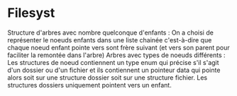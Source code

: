 # Filesyst
Structure d'arbres avec nombre quelconque d'enfants : 
On a choisi de représenter le noeuds enfants dans une liste chainée c'est-à-dire que chaque noeud enfant pointe vers sont frère suivant 
(et vers son parent pour faciliter la  remontée dans l'arbre)
Arbres avec types de noeuds différents :
Les structures de noeud contiennent un type enum qui précise s'il s'agit d'un dossier ou d'un fichier 
et ils contiennent un pointeur data qui pointe alors soit sur une structure dossier soit sur une structure fichier.
Les structures dossiers uniquement pointent vers un enfant.
